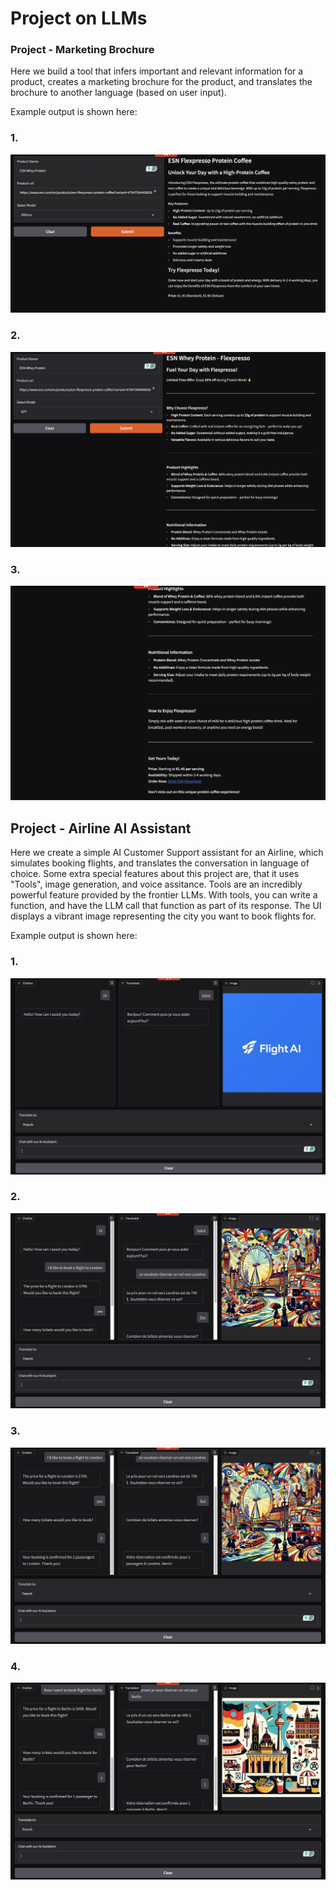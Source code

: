 # Project on LLMs

### Project - Marketing Brochure

Here we build a tool that infers important and relevant information for a product, creates a marketing brochure for the product, and translates the brochure to another language (based on user input).

Example output is shown here:
 ### 1.
 ![Alt text](brochure1.png)

### 2.
 ![Alt text](brochure2.png)

 ### 3.
 ![Alt text](brochure3.png)


## Project - Airline AI Assistant

Here we create a simple AI Customer Support assistant for an Airline, which simulates booking flights, and translates the conversation in language of choice. Some extra special features about this project are, that it uses "Tools", image generation, and voice assitance. Tools are an incredibly powerful feature provided by the frontier LLMs. With tools, you can write a function, and have the LLM call that function as part of its response. 
The UI displays a vibrant image representing the city you want to book flights for. 

Example output is shown here:
 ### 1.
 ![Alt text](flightai1.png)

### 2.
 ![Alt text](flightai2.png)

 ### 3.
 ![Alt text](flightai3.png)

 ### 4.
 ![Alt text](flightai4.png)
